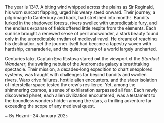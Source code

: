
The year is 1347.  A biting wind whipped across the plains as Sir Reginald, his worn surcoat flapping, urged his weary steed onward.  Their journey, a pilgrimage to Canterbury and back, had stretched into months.  Bandits lurked in the shadowed forests, rivers swelled with unpredictable fury, and the endless expanse of fields offered little respite from the elements.  Each sunrise brought a renewed sense of peril and wonder, a stark beauty found only in the unpredictable rhythm of medieval travel.  He dreamt of reaching his destination, yet the journey itself had become a tapestry woven with hardship, camaraderie, and the quiet majesty of a world largely uncharted.

Centuries later, Captain Eva Rostova stared out the viewport of the *Stardust Wanderer*, the swirling nebula of the Andromeda galaxy a breathtaking spectacle.  Their mission, a decades-long expedition to chart unexplored systems, was fraught with challenges far beyond bandits and swollen rivers.  Warp drive failures, hostile alien encounters, and the sheer isolation of interstellar space tested the crew's resilience. Yet, among the shimmering cosmos, a sense of exhilaration surpassed all fear. Each newly discovered planet, each alien civilization encountered, was a testament to the boundless wonders hidden among the stars, a thrilling adventure far exceeding the scope of any medieval quest.

~ By Hozmi - 24 January 2025
